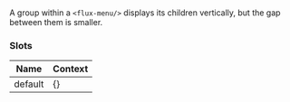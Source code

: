 # <flux-menu-group/>

A group within a `<flux-menu/>` displays its children vertically, but the gap between
them is smaller.

### Slots

| Name    | Context |
|---------|---------|
| default | {}      |
